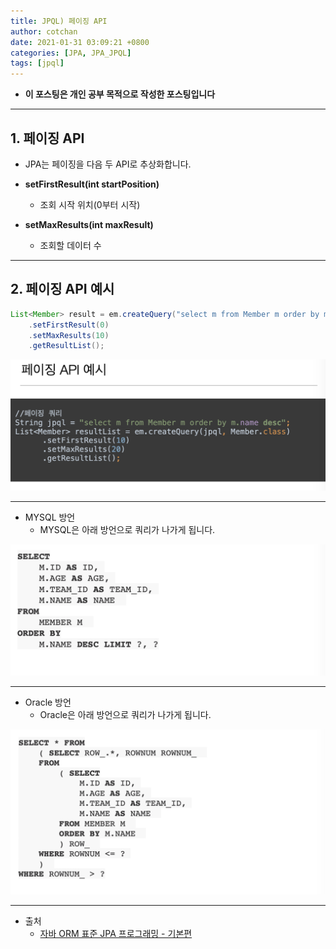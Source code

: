```yaml
---
title: JPQL) 페이징 API
author: cotchan 
date: 2021-01-31 03:09:21 +0800 
categories: [JPA, JPA_JPQL]
tags: [jpql] 
---
```


+ **이 포스팅은 개인 공부 목적으로 작성한 포스팅입니다**

---

## 1. 페이징 API

+ JPA는 페이징을 다음 두 API로 추상화합니다.

+ **setFirstResult(int startPosition)**
  + 조회 시작 위치(0부터 시작)

+ **setMaxResults(int maxResult)**
  + 조회할 데이터 수

---

## 2. 페이징 API 예시

```java
List<Member> result = em.createQuery("select m from Member m order by m.age desc", Member.class)
    .setFirstResult(0)
    .setMaxResults(10)
    .getResultList();
```

![Desktop View](/assets/img/post/jpa/2021-01-31-jpa-jpql-paging-01.png)

---

+ MYSQL 방언
  + MYSQL은 아래 방언으로 쿼리가 나가게 됩니다.

![Desktop View](/assets/img/post/jpa/2021-01-31-jpa-jpql-paging-02.png)

---

+ Oracle 방언
  + Oracle은 아래 방언으로 쿼리가 나가게 됩니다.

![Desktop View](/assets/img/post/jpa/2021-01-31-jpa-jpql-paging-03.png)


---

+ 출처
    + [자바 ORM 표준 JPA 프로그래밍 - 기본편](https://www.inflearn.com/course/ORM-JPA-Basic)
